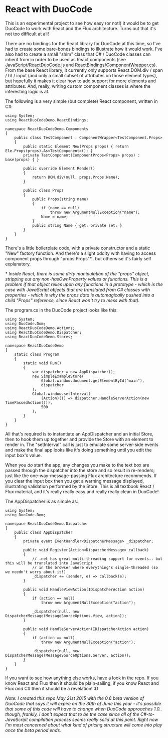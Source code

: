 # React with DuoCode

This is an experimental project to see how easy (or not!) it would be to get DuoCode to work with React and the Flux architecture. Turns out that it's not too difficult at all!

There are no bindings for the React library for DuoCode at this time, so I've had to create some bare-bones bindings to illustrate how it would work. I've also had to create a small "shim" class that C# / DuoCode classes can inherit from in order to be used as React components (see [JavaScript/ReactDuoCode.js](https://bitbucket.org/DanRoberts/reactduocode/src/b82ec608b74244af964794ef4513972db39abc12/ReactDuoCode/JavaScript/ReactDuoCode.js?at=default) and [ReactBindings/ComponentWrapper.cs](https://bitbucket.org/DanRoberts/reactduocode/src/b82ec608b74244af964794ef4513972db39abc12/ReactDuoCode/ReactBindings/ComponentWrapper.cs?at=default)). From the base React library, it currently only supports React.DOM.div / span / h1 / input (and only a small subset of attributes on those element types), but hopefully it makes it clear how to add support for more elements and attributes. And, really, writing custom component classes is where the interesting logic is at.

The following is a very simple (but complete) React component, written in C#:

    using System;
    using ReactDuoCodeDemo.ReactBindings;

    namespace ReactDuoCodeDemo.Components
    {
        public class TestComponent : ComponentWrapper<TestComponent.Props>
        {
            public static Element New(Props props) { return Ele.Props(props).As<TestComponent>(); }
            private TestComponent(ComponentProps<Props> props) : base(props) { }
    
            public override Element Render()
            {
                return DOM.div(null, props.Props.Name);
            }
    
            public class Props
            {
                public Props(string name)
                {
                    if (name == null)
                        throw new ArgumentNullException("name");
                    Name = name;
                }
                public string Name { get; private set; }
            }
        }
    }

There's a little boilerplate code, with a private constructor and a static "New" factory function. And there's a slight oddity with having to access component props through "props.Props"*.. but otherwise it's fairly self explanatory.

\* *Inside React, there is some dirty manipulation of the "props" object, stripping out any non-hasOwnProperty values or functions. This is a problem if that object relies upon any functions in a prototype - which is the case with JavaScript objects that are translated from C# classes with properties - which is why the props data is automagically pushed into a child "Props" reference, since React won't try to mess with that).*

The program.cs in the DuoCode project looks like this:

    using System;
    using DuoCode.Dom;
    using ReactDuoCodeDemo.Actions;
    using ReactDuoCodeDemo.Dispatcher;
    using ReactDuoCodeDemo.Stores;

    namespace ReactDuoCodeDemo
    {
        static class Program
        {
            static void Run()
            {
                var dispatcher = new AppDispatcher();
                new SimpleExampleStore(
                    Global.window.document.getElementById("main"),
                    dispatcher
                );
                Global.window.setInterval(
                    (Action)(() => dispatcher.HandleServerAction(new TimePassedAction())),
                    500
                );
            }
        }
    }

All that's required is to instantiate an AppDispatcher and an initial Store, then to hook them up together and provide the Store with an element to render in. The "setInterval" call is just to emulate some server-side events and make the final app looks like it's doing something until you edit the input box's value.

When you *do* start the app, any changes you make to the text box are passed through the dispatcher into the store and so result in re-renders; just like the one-way-message-passing Flux architecture recommends. If you clear the input box then you get a warning message displayed, illustrating validation performed by the Store. This is all textbook React / Flux material, and it's really really easy and really really clean in DuoCode!

The AppDispatcher is as simple as:

    using System;
    using DuoCode.Dom;

    namespace ReactDuoCodeDemo.Dispatcher
    {
        public class AppDispatcher
        {
            private event EventHandler<DispatcherMessage> _dispatcher;

            public void Register(Action<DispatcherMessage> callback)
            {
                // .net has great multi-threading support for events.. but this will be translated into JavaScript
                // in the browser where everything's single-threaded (so we needn't worry about it!)
                _dispatcher += (sender, e) => callback(e);
            }

            public void HandleViewAction(IDispatcherAction action)
            {
                if (action == null)
                    throw new ArgumentNullException("action");

                _dispatcher(null, new DispatcherMessage(MessageSourceOptions.View, action));
            }

            public void HandleServerAction(IDispatcherAction action)
            {
                if (action == null)
                    throw new ArgumentNullException("action");

                _dispatcher(null, new DispatcherMessage(MessageSourceOptions.Server, action));
            }
        }
    }

If you want to see how anything else works, have a look in the repo. If you know React and Flux then it should be plain-sailing, if you know React and Flux *and* C# then it should be a revelation! :D

*Note: I created this repo May 21st 2015 with the 0.6 beta version of DuoCode that says it will expire on the 30th of June this year - it's possible that some of this code will have to change when DuoCode approaches 1.0.. though, frankly, I don't expect that to be the case since all of the C#-to-JavaScript compilation process seems really solid at this point. Right now I'm most concerned about what kind of pricing structure will come into play once the beta period ends.*